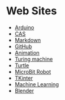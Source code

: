 Web Sites
=========

* [Arduino](https://www.arduino.cc/en/Tutorial/SerialCallResponse)
* [CAS](https://community.computingatschool.org.uk/users/33254)
* [Markdown](https://www.markdownguide.org/cheat-sheet)
* [GitHub](https://github.com/MarkGadsby)
* [Animation](https://learn.wecode24.com/animation-with-turtle-graphics)
* [Turing machine](https://www.cl.cam.ac.uk/projects/raspberrypi/tutorials/turing-machine/one.html)
* [Turtle](https://www.turtle.ox.ac.uk)
* [MicroBit Robot](http://www.catshill.com/robot)
* [TKinter](https://tkdocs.com/tutorial/index.html)
* [Machine Learning](https://developers.google.com/machine-learning/crash-course)
* [Blender](https://medium.com/@behreajj/creative-coding-in-blender-a-primer-53e79ff71e)
